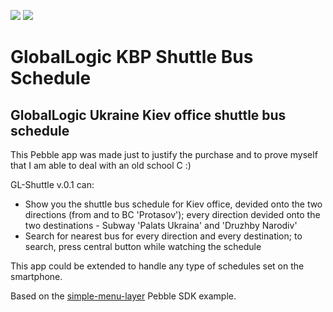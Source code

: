 <p align="center">
<p>
    <img src="https://raw.githubusercontent.com/koliada/pebble-gl-shuttle/1ebe5484d9d238a428351f38a5470823ee361524/screenshots/pebble-screenshot_2014-05-12_01-13-32.png">
    <img src="https://raw.githubusercontent.com/koliada/pebble-gl-shuttle/1ebe5484d9d238a428351f38a5470823ee361524/screenshots/pebble-screenshot_2014-05-12_01-14-30.png">
</p>
</p>

GlobalLogic KBP Shuttle Bus Schedule
=================

GlobalLogic Ukraine Kiev office shuttle bus schedule
----------------------------------------------------

This Pebble app was made just to justify the purchase 
and to prove myself that I am able to deal with an old school C :)

GL-Shuttle v.0.1 can:
- Show you the shuttle bus schedule for Kiev office, devided onto the two directions (from and to BC 'Protasov'); 
every direction devided onto the two destinations - Subway 'Palats Ukraina' and 'Druzhby Narodiv'
- Search for nearest bus for every direction and every destination;
to search, press central button while watching the schedule

This app could be extended to handle any type of schedules set on the smartphone.

Based on the [simple-menu-layer](https://github.com/pebble/pebble-sdk-examples/tree/master/watchapps/feature_simple_menu_layer) Pebble SDK example.